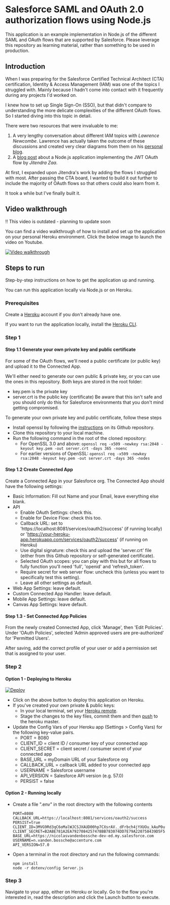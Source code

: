 # Salesforce SAML and OAuth 2.0 authorization flows using Node.js

This application is an example implementation in Node.js of the different SAML and OAuth flows that are supported by Salesforce.
Please leverage this repository as learning material, rather than something to be used in production.

## Introduction

When I was preparing for the Salesforce Certified Technical Architect (CTA) certification, Identity & Access Management (IAM)
was one of the topics I struggled with. Mainly because I hadn't come into contact with it frequently during any projects I'd worked on.

I knew how to set up Single Sign-On (SSO), but that didn't compare to understanding the more delicate
complexities of the different OAuth flows. So I started diving into this topic in detail.

There were two resources that were invaluable to me:

1. A very lengthy conversation about different IAM topics with _Lawrence Newcombe_. Lawrence has actually taken the outcome of these discussions and created very clear diagrams from them on his [personal blog](https://cloudsundial.com/salesforce-identity).
2. A [blog post](https://www.jitendrazaa.com/blog/salesforce/using-jwt-flow-to-authenticate-nodejs-application-with-salesforce/) about a Node.js application implementing the JWT OAuth flow by _Jitendra Zaa_.

At first, I expanded upon Jitendra's work by adding the flows I struggled with most. After passing the CTA board,
I wanted to build it out further to include the majority of OAuth flows so that others could also learn from it.

It took a while but I've finally built it.

## Video walkthrough

!! This video is outdated - planning to update soon

You can find a video walkthrough of how to install and set up the application on your personal Heroku environment.
Click the below image to launch the video on Youtube.

[![Video walkthrough](https://img.youtube.com/vi/iWU9hJ26WuE/0.jpg)](https://www.youtube.com/watch?v=iWU9hJ26WuE)

## Steps to run

Step-by-step instructions on how to get the application up and running.

You can run this application locally via Node.js or on Heroku.

### Prerequisites

Create a [Heroku](https://heroku.com) account if you don't already have one.

If you want to run the application locally, install the [Heroku CLI](https://devcenter.heroku.com/articles/heroku-cli#download-and-install).

### Step 1

#### Step 1.1 Generate your own private key and public certificate

For some of the OAuth flows, we'll need a public certificate (or public key) and upload it to the Connected App.

We'll either need to generate our own public & private key, or you can use the ones in this repository. Both keys are stored in the root folder:

-   key.pem is the private key
-   server.crt is the public key (certificate)
    Be aware that this isn't safe and you should only do this for Salesforce environments that you don't mind getting compromised.

To generate your own private key and public certificate, follow these steps

-   Install openssl by following the [instructions](https://github.com/openssl/openssl#build-and-install) on its Github repository.
-   Clone this repository to your local machine.
-   Run the following command in the root of the cloned repository:
    -   For OpenSSL 3.0 and above: `openssl req -x509 -newkey rsa:2048 -keyout key.pem -out server.crt -days 365 -noenc`
    -   For earlier versions of OpenSSL: `openssl req -x509 -newkey rsa:2048 -keyout key.pem -out server.crt -days 365 -nodes`

#### Step 1.2 Create Connected App

Create a Connected App in your Salesforce org. The Connected App should have the following settings:

-   Basic Information: Fill out Name and your Email, leave everything else blank.
-   API
    -   Enable OAuth Settings: check this.
    -   Enable for Device Flow: check this too.
    -   Callback URL: set to 'https://localhost:8081/services/oauth2/success' (if running locally) or 'https://your-heroku-app.herokuapp.com/services/oauth2/success' (if running on Heroku)
    -   Use digital signature: check this and upload the 'server.crt' file (either from this Github repository or self-generated certificate).
    -   Selected OAuth scopes: you can play with this but for all flows to fully function you'll need 'full', 'openid' and 'refresh_token'.
    -   Require secret for web server flow: uncheck this (unless you want to specifically test this setting).
    -   Leave all other settings as default.
-   Web App Settings: leave default.
-   Custom Connected App Handler: leave default.
-   Mobile App Settings: leave default.
-   Canvas App Settings: leave default.

#### Step 1.3 - Set Connected App Policies

From the newly created Connected App, click 'Manage', then 'Edit Policies'. Under 'OAuth Policies', selected 'Admin approved users are pre-authorized' for 'Permitted Users'.

After saving, add the correct profile of your user or add a permission set that is assigned to your user.

### Step 2

#### Option 1 - Deploying to Heroku

[![Deploy](https://www.herokucdn.com/deploy/button.svg)](https://heroku.com/deploy)

-   Click on the above button to deploy this application on Heroku.
-   If you've created your own private & public keys:
    -   In your local terminal, set your [Heroku remote](https://devcenter.heroku.com/articles/git#for-an-existing-heroku-app).
    -   Stage the changes to the key files, commit them and then [push](https://devcenter.heroku.com/articles/git#deploying-code) to the heroku master.
-   Update the Config Vars of your Heroku app (Settings > Config Vars) for the following key-value pairs.
    -   PORT = 8080
    -   CLIENT_ID = client ID / consumer key of your connected app
    -   CLIENT_SECRET = client secret / consumer secret of your connected app
    -   BASE_URL = myDomain URL of your Salesforce org
    -   CALLBACK_URL = callback URL added to your connected app
    -   USERNAME = Salesforce username
    -   API_VERSION = Salesforce API version (e.g. 57.0)
    -   PERSIST = false

#### Option 2 - Running locally

-   Create a file ".env" in the root directory with the following contents
    ```
    PORT=8080
    CALLBACK_URL=https://localhost:8081/services/oauth2/success
    PERSIST=true
    CLIENT_ID=3MVG9Rd3qC6oMalWJCSJXAUD00hp7CXsrAV._dFrbch4jYXUOu_kAuP0uuRsrzMSSwYqldy5qdylySUwZvkn3
    CLIENT_SECRET=B2ABE781A2EA7927084257478BB783074DD7E79A220758439D5F575C4FC6B7BF
    BASE_URL=https://nicolasvandenbossche-dev-ed.my.salesforce.com
    USERNAME=n.vanden.bossche@accenture.com
    API_VERSION=57.0
    ```
-   Open a terminal in the root directory and run the following commands:
    ```
    npm install
    node -r dotenv/config Server.js
    ```

### Step 3

Navigate to your app, either on Heroku or locally. Go to the flow you're interested in, read the description and
click the Launch button to execute.
